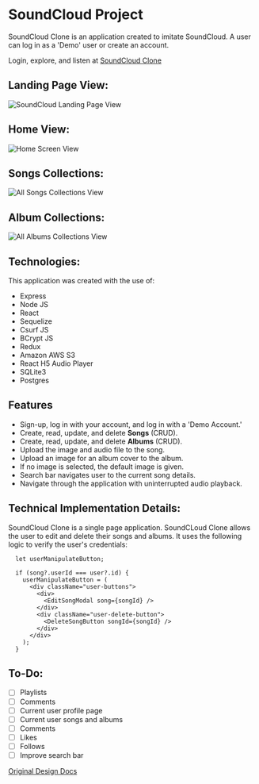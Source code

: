 # SoundCloud Project

SoundCloud Clone is an application created to imitate SoundCloud.
A user can log in as a 'Demo' user or create an account.

Login, explore, and listen at [SoundCloud Clone](https://soundcloudcloneapp.herokuapp.com/)

## Landing Page View:

![SoundCloud Landing Page View](./images/landingPage.png)

## Home View:

![Home Screen View](./images/homeScreen.png)

## Songs Collections:

![All Songs Collections View](./images/allSongs.png)

## Album Collections:

![All Albums Collections View](./images/allAlbums.png)

## Technologies:

This application was created with the use of:

- Express
- Node JS
- React
- Sequelize
- Csurf JS
- BCrypt JS
- Redux
- Amazon AWS S3
- React H5 Audio Player
- SQLite3
- Postgres

## Features

- Sign-up, log in with your account, and log in with a 'Demo Account.'
- Create, read, update, and delete **Songs** (CRUD).
- Create, read, update, and delete **Albums** (CRUD).
- Upload the image and audio file to the song.
- Upload an image for an album cover to the album.
- If no image is selected, the default image is given.
- Search bar navigates user to the current song details.
- Navigate through the application with uninterrupted audio playback.

## Technical Implementation Details:

SoundCloud Clone is a single page application.
SoundCLoud Clone allows the user to edit and delete their songs and albums. It uses the following logic to verify the user's credentials:

```
  let userManipulateButton;

  if (song?.userId === user?.id) {
    userManipulateButton = (
      <div className="user-buttons">
        <div>
          <EditSongModal song={songId} />
        </div>
        <div className="user-delete-button">
          <DeleteSongButton songId={songId} />
        </div>
      </div>
    );
  }
```

## To-Do:

- [ ] Playlists
- [ ] Comments
- [ ] Current user profile page
- [ ] Current user songs and albums
- [ ] Comments
- [ ] Likes
- [ ] Follows
- [ ] Improve search bar

[Original Design Docs](https://github.com/FelipeSilva916/SoundCloudProject/wiki/Soundcloud-Clone-Original-Design-Docs)
